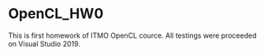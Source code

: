 # OpenCL_HW0
This is first homework of ITMO OpenCL cource. All testings were proceeded on Visual Studio 2019.
